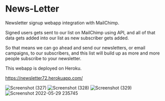 # News-Letter
Newsletter signup webapp integration with MailChimp.

Signed users gets sent to our list on MailChimp using API, and all of that data gets added into our list as new subscriber gets added.

So that means we can go ahead and send our newsletters, or email campaigns, to our subscribers,
and this list will build up as more and more people subscribe to your newsletter.

This webapp is deployed on Heroku.

https://newsletter72.herokuapp.com/

![Screenshot (327)](https://user-images.githubusercontent.com/106341416/170886225-8128ae1b-10d4-4e12-9edb-24758df8c727.png)
![Screenshot (328)](https://user-images.githubusercontent.com/106341416/170886229-8eade856-c674-4c38-8a98-653a30ff8ef0.png)
![Screenshot (329)](https://user-images.githubusercontent.com/106341416/170886230-9482027b-701e-4f64-9949-a076315a09ac.png)
![Screenshot 2022-05-29 235745](https://user-images.githubusercontent.com/106341416/170886232-20f42965-4cae-4658-99eb-8c0e3a38c933.png)
